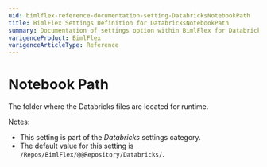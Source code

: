 ```yaml
---
uid: bimlflex-reference-documentation-setting-DatabricksNotebookPath
title: BimlFlex Settings Definition for DatabricksNotebookPath
summary: Documentation of settings option within BimlFlex for DatabricksNotebookPath
varigenceProduct: BimlFlex
varigenceArticleType: Reference
---
```


# Notebook Path

The folder where the Databricks files are located for runtime.

Notes:

* This setting is part of the *Databricks* settings category.
* The default value for this setting is `/Repos/BimlFlex/@@Repository/Databricks/`.